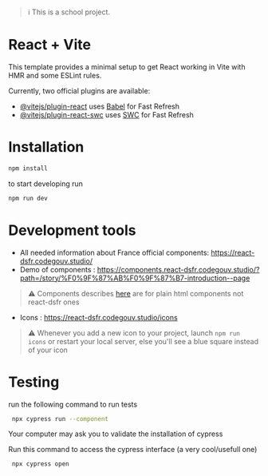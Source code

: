 > ℹ️ This is a school project.

# React + Vite

This template provides a minimal setup to get React working in Vite with HMR and some ESLint rules.

Currently, two official plugins are available:

- [@vitejs/plugin-react](https://github.com/vitejs/vite-plugin-react/blob/main/packages/plugin-react/README.md) uses [Babel](https://babeljs.io/) for Fast Refresh
- [@vitejs/plugin-react-swc](https://github.com/vitejs/vite-plugin-react-swc) uses [SWC](https://swc.rs/) for Fast Refresh

# Installation

```bash
npm install
```

to start developing run

```bash
npm run dev
```

# Development tools
- All needed information about France official components: https://react-dsfr.codegouv.studio/
- Demo of components : https://components.react-dsfr.codegouv.studio/?path=/story/%F0%9F%87%AB%F0%9F%87%B7-introduction--page
> ⚠️ Components describes [here](https://www.systeme-de-design.gouv.fr/elements-d-interface/composants/) are for plain html components not react-dsfr ones  
- Icons : https://react-dsfr.codegouv.studio/icons
> ⚠️ Whenever you add a new icon to your project, launch `npm run icons` or restart your local server, else you'll see a blue square instead of your icon

# Testing

run the following command to run tests

```bash
 npx cypress run --component
```

Your computer may ask you to validate the installation of cypress

Run this command to access the cypress interface (a very cool/usefull one)

```bash
 npx cypress open
```